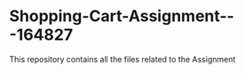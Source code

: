 # Shopping-Cart-Assignment---164827
This repository contains all the files related to the Assignment


